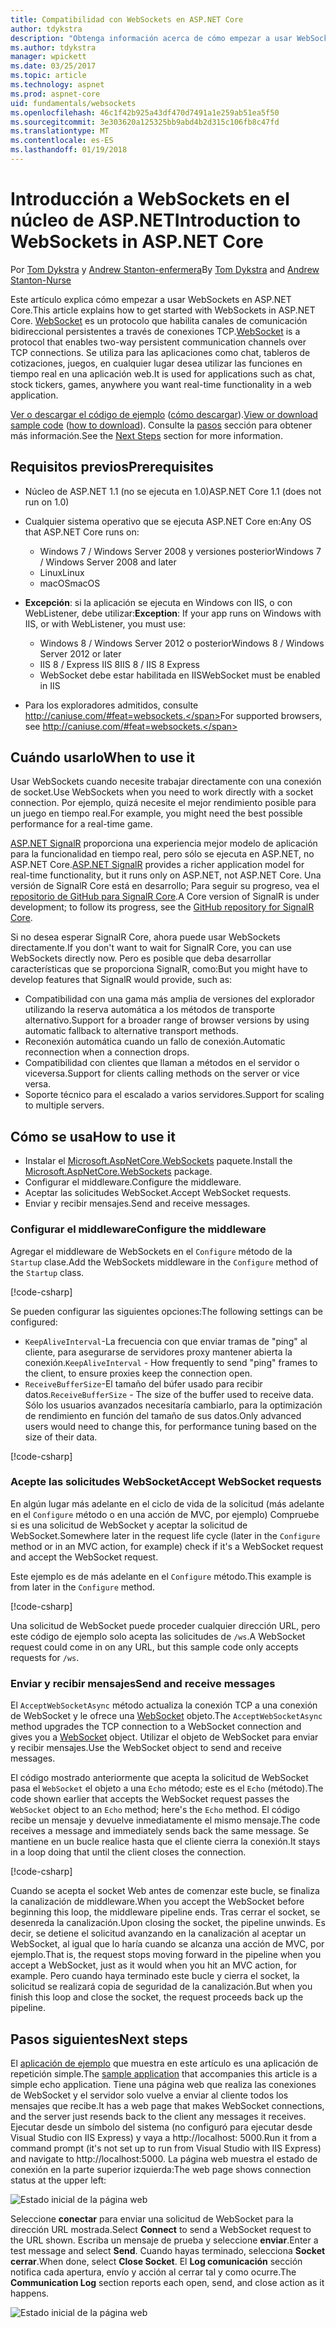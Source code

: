 ```yaml
---
title: Compatibilidad con WebSockets en ASP.NET Core
author: tdykstra
description: "Obtenga información acerca de cómo empezar a usar WebSockets en ASP.NET Core."
ms.author: tdykstra
manager: wpickett
ms.date: 03/25/2017
ms.topic: article
ms.technology: aspnet
ms.prod: aspnet-core
uid: fundamentals/websockets
ms.openlocfilehash: 46c1f42b925a43df470d7491a1e259ab51ea5f50
ms.sourcegitcommit: 3e303620a125325bb9abd4b2d315c106fb8c47fd
ms.translationtype: MT
ms.contentlocale: es-ES
ms.lasthandoff: 01/19/2018
---
```

# <a name="introduction-to-websockets-in-aspnet-core"></a><span data-ttu-id="503f8-103">Introducción a WebSockets en el núcleo de ASP.NET</span><span class="sxs-lookup"><span data-stu-id="503f8-103">Introduction to WebSockets in ASP.NET Core</span></span>

<span data-ttu-id="503f8-104">Por [Tom Dykstra](https://github.com/tdykstra) y [Andrew Stanton-enfermera](https://github.com/anurse)</span><span class="sxs-lookup"><span data-stu-id="503f8-104">By [Tom Dykstra](https://github.com/tdykstra) and [Andrew Stanton-Nurse](https://github.com/anurse)</span></span>

<span data-ttu-id="503f8-105">Este artículo explica cómo empezar a usar WebSockets en ASP.NET Core.</span><span class="sxs-lookup"><span data-stu-id="503f8-105">This article explains how to get started with WebSockets in ASP.NET Core.</span></span> <span data-ttu-id="503f8-106">[WebSocket](https://wikipedia.org/wiki/WebSocket) es un protocolo que habilita canales de comunicación bidireccional persistentes a través de conexiones TCP.</span><span class="sxs-lookup"><span data-stu-id="503f8-106">[WebSocket](https://wikipedia.org/wiki/WebSocket) is a protocol that enables two-way persistent communication channels over TCP connections.</span></span> <span data-ttu-id="503f8-107">Se utiliza para las aplicaciones como chat, tableros de cotizaciones, juegos, en cualquier lugar desea utilizar las funciones en tiempo real en una aplicación web.</span><span class="sxs-lookup"><span data-stu-id="503f8-107">It is used for applications such as chat, stock tickers, games, anywhere you want real-time functionality in a web application.</span></span>

<span data-ttu-id="503f8-108">[Ver o descargar el código de ejemplo](https://github.com/aspnet/Docs/tree/master/aspnetcore/fundamentals/websockets/sample) ([cómo descargar](xref:tutorials/index#how-to-download-a-sample)).</span><span class="sxs-lookup"><span data-stu-id="503f8-108">[View or download sample code](https://github.com/aspnet/Docs/tree/master/aspnetcore/fundamentals/websockets/sample) ([how to download](xref:tutorials/index#how-to-download-a-sample)).</span></span> <span data-ttu-id="503f8-109">Consulte la [pasos](#next-steps) sección para obtener más información.</span><span class="sxs-lookup"><span data-stu-id="503f8-109">See the [Next Steps](#next-steps) section for more information.</span></span>


## <a name="prerequisites"></a><span data-ttu-id="503f8-110">Requisitos previos</span><span class="sxs-lookup"><span data-stu-id="503f8-110">Prerequisites</span></span>

* <span data-ttu-id="503f8-111">Núcleo de ASP.NET 1.1 (no se ejecuta en 1.0)</span><span class="sxs-lookup"><span data-stu-id="503f8-111">ASP.NET Core 1.1 (does not run on 1.0)</span></span>
* <span data-ttu-id="503f8-112">Cualquier sistema operativo que se ejecuta ASP.NET Core en:</span><span class="sxs-lookup"><span data-stu-id="503f8-112">Any OS that ASP.NET Core runs on:</span></span>
  
  * <span data-ttu-id="503f8-113">Windows 7 / Windows Server 2008 y versiones posterior</span><span class="sxs-lookup"><span data-stu-id="503f8-113">Windows 7 / Windows Server 2008 and later</span></span>
  * <span data-ttu-id="503f8-114">Linux</span><span class="sxs-lookup"><span data-stu-id="503f8-114">Linux</span></span>
  * <span data-ttu-id="503f8-115">macOS</span><span class="sxs-lookup"><span data-stu-id="503f8-115">macOS</span></span>

* <span data-ttu-id="503f8-116">**Excepción**: si la aplicación se ejecuta en Windows con IIS, o con WebListener, debe utilizar:</span><span class="sxs-lookup"><span data-stu-id="503f8-116">**Exception**: If your app runs on Windows with IIS, or with WebListener, you must use:</span></span>

  * <span data-ttu-id="503f8-117">Windows 8 / Windows Server 2012 o posterior</span><span class="sxs-lookup"><span data-stu-id="503f8-117">Windows 8 / Windows Server 2012 or later</span></span>
  * <span data-ttu-id="503f8-118">IIS 8 / Express IIS 8</span><span class="sxs-lookup"><span data-stu-id="503f8-118">IIS 8 / IIS 8 Express</span></span>
  * <span data-ttu-id="503f8-119">WebSocket debe estar habilitada en IIS</span><span class="sxs-lookup"><span data-stu-id="503f8-119">WebSocket must be enabled in IIS</span></span>

* <span data-ttu-id="503f8-120">Para los exploradores admitidos, consulte http://caniuse.com/#feat=websockets.</span><span class="sxs-lookup"><span data-stu-id="503f8-120">For supported browsers, see http://caniuse.com/#feat=websockets.</span></span>

## <a name="when-to-use-it"></a><span data-ttu-id="503f8-121">Cuándo usarlo</span><span class="sxs-lookup"><span data-stu-id="503f8-121">When to use it</span></span>

<span data-ttu-id="503f8-122">Usar WebSockets cuando necesite trabajar directamente con una conexión de socket.</span><span class="sxs-lookup"><span data-stu-id="503f8-122">Use WebSockets when you need to work directly with a socket connection.</span></span> <span data-ttu-id="503f8-123">Por ejemplo, quizá necesite el mejor rendimiento posible para un juego en tiempo real.</span><span class="sxs-lookup"><span data-stu-id="503f8-123">For example, you might need the best possible performance for a real-time game.</span></span>

<span data-ttu-id="503f8-124">[ASP.NET SignalR](https://docs.microsoft.com/aspnet/signalr/overview/getting-started/introduction-to-signalr) proporciona una experiencia mejor modelo de aplicación para la funcionalidad en tiempo real, pero sólo se ejecuta en ASP.NET, no ASP.NET Core.</span><span class="sxs-lookup"><span data-stu-id="503f8-124">[ASP.NET SignalR](https://docs.microsoft.com/aspnet/signalr/overview/getting-started/introduction-to-signalr) provides a richer application model for real-time functionality, but it runs only on ASP.NET, not ASP.NET Core.</span></span> <span data-ttu-id="503f8-125">Una versión de SignalR Core está en desarrollo; Para seguir su progreso, vea el [repositorio de GitHub para SignalR Core](https://github.com/aspnet/SignalR).</span><span class="sxs-lookup"><span data-stu-id="503f8-125">A Core version of SignalR is under development; to follow its progress, see the [GitHub repository for SignalR Core](https://github.com/aspnet/SignalR).</span></span>

<span data-ttu-id="503f8-126">Si no desea esperar SignalR Core, ahora puede usar WebSockets directamente.</span><span class="sxs-lookup"><span data-stu-id="503f8-126">If you don't want to wait for SignalR Core, you can use WebSockets directly now.</span></span> <span data-ttu-id="503f8-127">Pero es posible que deba desarrollar características que se proporciona SignalR, como:</span><span class="sxs-lookup"><span data-stu-id="503f8-127">But you might have to develop features that SignalR would provide, such as:</span></span>

* <span data-ttu-id="503f8-128">Compatibilidad con una gama más amplia de versiones del explorador utilizando la reserva automática a los métodos de transporte alternativo.</span><span class="sxs-lookup"><span data-stu-id="503f8-128">Support for a broader range of browser versions by using automatic fallback to alternative transport methods.</span></span>
* <span data-ttu-id="503f8-129">Reconexión automática cuando un fallo de conexión.</span><span class="sxs-lookup"><span data-stu-id="503f8-129">Automatic reconnection when a connection drops.</span></span>
* <span data-ttu-id="503f8-130">Compatibilidad con clientes que llaman a métodos en el servidor o viceversa.</span><span class="sxs-lookup"><span data-stu-id="503f8-130">Support for clients calling methods on the server or vice versa.</span></span>
* <span data-ttu-id="503f8-131">Soporte técnico para el escalado a varios servidores.</span><span class="sxs-lookup"><span data-stu-id="503f8-131">Support for scaling to multiple servers.</span></span>

## <a name="how-to-use-it"></a><span data-ttu-id="503f8-132">Cómo se usa</span><span class="sxs-lookup"><span data-stu-id="503f8-132">How to use it</span></span>

* <span data-ttu-id="503f8-133">Instalar el [Microsoft.AspNetCore.WebSockets](https://www.nuget.org/packages/Microsoft.AspNetCore.WebSockets/) paquete.</span><span class="sxs-lookup"><span data-stu-id="503f8-133">Install the [Microsoft.AspNetCore.WebSockets](https://www.nuget.org/packages/Microsoft.AspNetCore.WebSockets/) package.</span></span>
* <span data-ttu-id="503f8-134">Configurar el middleware.</span><span class="sxs-lookup"><span data-stu-id="503f8-134">Configure the middleware.</span></span>
* <span data-ttu-id="503f8-135">Aceptar las solicitudes WebSocket.</span><span class="sxs-lookup"><span data-stu-id="503f8-135">Accept WebSocket requests.</span></span>
* <span data-ttu-id="503f8-136">Enviar y recibir mensajes.</span><span class="sxs-lookup"><span data-stu-id="503f8-136">Send and receive messages.</span></span>

### <a name="configure-the-middleware"></a><span data-ttu-id="503f8-137">Configurar el middleware</span><span class="sxs-lookup"><span data-stu-id="503f8-137">Configure the middleware</span></span>

<span data-ttu-id="503f8-138">Agregar el middleware de WebSockets en el `Configure` método de la `Startup` clase.</span><span class="sxs-lookup"><span data-stu-id="503f8-138">Add the WebSockets middleware in the `Configure` method of the `Startup` class.</span></span>

[!code-csharp[](websockets/sample/Startup.cs?name=UseWebSockets)]

<span data-ttu-id="503f8-139">Se pueden configurar las siguientes opciones:</span><span class="sxs-lookup"><span data-stu-id="503f8-139">The following settings can be configured:</span></span>

* <span data-ttu-id="503f8-140">`KeepAliveInterval`-La frecuencia con que enviar tramas de "ping" al cliente, para asegurarse de servidores proxy mantener abierta la conexión.</span><span class="sxs-lookup"><span data-stu-id="503f8-140">`KeepAliveInterval` - How frequently to send "ping" frames to the client, to ensure proxies keep the connection open.</span></span>
* <span data-ttu-id="503f8-141">`ReceiveBufferSize`-El tamaño del búfer usado para recibir datos.</span><span class="sxs-lookup"><span data-stu-id="503f8-141">`ReceiveBufferSize` - The size of the buffer used to receive data.</span></span> <span data-ttu-id="503f8-142">Sólo los usuarios avanzados necesitaría cambiarlo, para la optimización de rendimiento en función del tamaño de sus datos.</span><span class="sxs-lookup"><span data-stu-id="503f8-142">Only advanced users would need to change this, for performance tuning based on the size of their data.</span></span>

[!code-csharp[](websockets/sample/Startup.cs?name=UseWebSocketsOptions)]

### <a name="accept-websocket-requests"></a><span data-ttu-id="503f8-143">Acepte las solicitudes WebSocket</span><span class="sxs-lookup"><span data-stu-id="503f8-143">Accept WebSocket requests</span></span>

<span data-ttu-id="503f8-144">En algún lugar más adelante en el ciclo de vida de la solicitud (más adelante en el `Configure` método o en una acción de MVC, por ejemplo) Compruebe si es una solicitud de WebSocket y aceptar la solicitud de WebSocket.</span><span class="sxs-lookup"><span data-stu-id="503f8-144">Somewhere later in the request life cycle (later in the `Configure` method or in an MVC action, for example) check if it's a WebSocket request and accept the WebSocket request.</span></span>

<span data-ttu-id="503f8-145">Este ejemplo es de más adelante en el `Configure` método.</span><span class="sxs-lookup"><span data-stu-id="503f8-145">This example is from later in the `Configure` method.</span></span>

[!code-csharp[](websockets/sample/Startup.cs?name=AcceptWebSocket&highlight=7)]

<span data-ttu-id="503f8-146">Una solicitud de WebSocket puede proceder cualquier dirección URL, pero este código de ejemplo solo acepta las solicitudes de `/ws`.</span><span class="sxs-lookup"><span data-stu-id="503f8-146">A WebSocket request could come in on any URL, but this sample code only accepts requests for `/ws`.</span></span>

### <a name="send-and-receive-messages"></a><span data-ttu-id="503f8-147">Enviar y recibir mensajes</span><span class="sxs-lookup"><span data-stu-id="503f8-147">Send and receive messages</span></span>

<span data-ttu-id="503f8-148">El `AcceptWebSocketAsync` método actualiza la conexión TCP a una conexión de WebSocket y le ofrece una [WebSocket](https://docs.microsoft.com/dotnet/core/api/system.net.websockets.websocket) objeto.</span><span class="sxs-lookup"><span data-stu-id="503f8-148">The `AcceptWebSocketAsync` method upgrades the TCP connection to a WebSocket connection and gives you a [WebSocket](https://docs.microsoft.com/dotnet/core/api/system.net.websockets.websocket) object.</span></span> <span data-ttu-id="503f8-149">Utilizar el objeto de WebSocket para enviar y recibir mensajes.</span><span class="sxs-lookup"><span data-stu-id="503f8-149">Use the WebSocket object to send and receive messages.</span></span>

<span data-ttu-id="503f8-150">El código mostrado anteriormente que acepta la solicitud de WebSocket pasa el `WebSocket` el objeto a una `Echo` método; este es el `Echo` (método).</span><span class="sxs-lookup"><span data-stu-id="503f8-150">The code shown earlier that accepts the WebSocket request passes the `WebSocket` object to an `Echo` method; here's the `Echo` method.</span></span> <span data-ttu-id="503f8-151">El código recibe un mensaje y devuelve inmediatamente el mismo mensaje.</span><span class="sxs-lookup"><span data-stu-id="503f8-151">The code receives a message and immediately sends back the same message.</span></span> <span data-ttu-id="503f8-152">Se mantiene en un bucle realice hasta que el cliente cierra la conexión.</span><span class="sxs-lookup"><span data-stu-id="503f8-152">It stays in a loop doing that until the client closes the connection.</span></span> 

[!code-csharp[](websockets/sample/Startup.cs?name=Echo)]

<span data-ttu-id="503f8-153">Cuando se acepta el socket Web antes de comenzar este bucle, se finaliza la canalización de middleware.</span><span class="sxs-lookup"><span data-stu-id="503f8-153">When you accept the WebSocket before beginning this loop, the middleware pipeline ends.</span></span>  <span data-ttu-id="503f8-154">Tras cerrar el socket, se desenreda la canalización.</span><span class="sxs-lookup"><span data-stu-id="503f8-154">Upon closing the socket, the pipeline unwinds.</span></span> <span data-ttu-id="503f8-155">Es decir, se detiene el solicitud avanzando en la canalización al aceptar un WebSocket, al igual que lo haría cuando se alcanza una acción de MVC, por ejemplo.</span><span class="sxs-lookup"><span data-stu-id="503f8-155">That is, the request stops moving forward in the pipeline when you accept a WebSocket, just as it would when you hit an MVC action, for example.</span></span>  <span data-ttu-id="503f8-156">Pero cuando haya terminado este bucle y cierra el socket, la solicitud se realizará copia de seguridad de la canalización.</span><span class="sxs-lookup"><span data-stu-id="503f8-156">But when you finish this loop and close the socket, the request proceeds back up the pipeline.</span></span>

## <a name="next-steps"></a><span data-ttu-id="503f8-157">Pasos siguientes</span><span class="sxs-lookup"><span data-stu-id="503f8-157">Next steps</span></span>

<span data-ttu-id="503f8-158">El [aplicación de ejemplo](https://github.com/aspnet/Docs/tree/master/aspnetcore/fundamentals/websockets/sample) que muestra en este artículo es una aplicación de repetición simple.</span><span class="sxs-lookup"><span data-stu-id="503f8-158">The [sample application](https://github.com/aspnet/Docs/tree/master/aspnetcore/fundamentals/websockets/sample) that accompanies this article is a simple echo application.</span></span> <span data-ttu-id="503f8-159">Tiene una página web que realiza las conexiones de WebSocket y el servidor solo vuelve a enviar al cliente todos los mensajes que recibe.</span><span class="sxs-lookup"><span data-stu-id="503f8-159">It has a web page that makes WebSocket connections, and the server just resends back to the client any messages it receives.</span></span> <span data-ttu-id="503f8-160">Ejecutar desde un símbolo del sistema (no configuró para ejecutar desde Visual Studio con IIS Express) y vaya a http://localhost: 5000.</span><span class="sxs-lookup"><span data-stu-id="503f8-160">Run it from a command prompt (it's not set up to run from Visual Studio with IIS Express) and navigate to http://localhost:5000.</span></span> <span data-ttu-id="503f8-161">La página web muestra el estado de conexión en la parte superior izquierda:</span><span class="sxs-lookup"><span data-stu-id="503f8-161">The web page shows connection status at the upper left:</span></span>

![Estado inicial de la página web](websockets/_static/start.png)

<span data-ttu-id="503f8-163">Seleccione **conectar** para enviar una solicitud de WebSocket para la dirección URL mostrada.</span><span class="sxs-lookup"><span data-stu-id="503f8-163">Select **Connect** to send a WebSocket request to the URL shown.</span></span>  <span data-ttu-id="503f8-164">Escriba un mensaje de prueba y seleccione **enviar**.</span><span class="sxs-lookup"><span data-stu-id="503f8-164">Enter a test message and select **Send**.</span></span> <span data-ttu-id="503f8-165">Cuando hayas terminado, selecciona **Socket cerrar**.</span><span class="sxs-lookup"><span data-stu-id="503f8-165">When done, select **Close Socket**.</span></span> <span data-ttu-id="503f8-166">El **Log comunicación** sección notifica cada apertura, envío y acción al cerrar tal y como ocurre.</span><span class="sxs-lookup"><span data-stu-id="503f8-166">The **Communication Log** section reports each open, send, and close action as it happens.</span></span>

![Estado inicial de la página web](websockets/_static/end.png)
